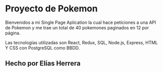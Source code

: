 # Proyecto de Pokemon

Bienvenidos a mi Single Page Aplication la cual hace peticiones a una API de Pokemon y me trae un total de 40 pokemones paginados en 12 por página.

Las tecnologías utilizadas son React, Redux, SQL, Node.js, Express, HTML Y CSS con PostgreSQL como BBDD.



## Hecho por Elías Herrera
